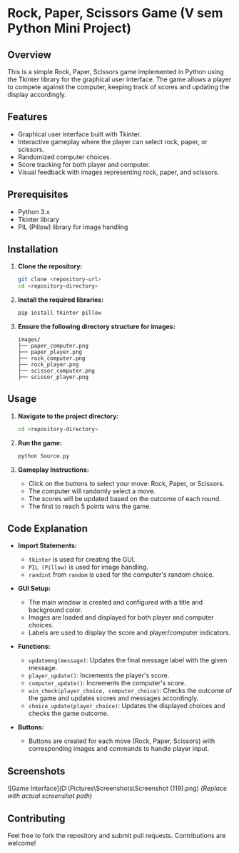 # Rock, Paper, Scissors Game (V sem Python Mini Project)

## Overview

This is a simple Rock, Paper, Scissors game implemented in Python using the Tkinter library for the graphical user interface. The game allows a player to compete against the computer, keeping track of scores and updating the display accordingly.

## Features

- Graphical user interface built with Tkinter.
- Interactive gameplay where the player can select rock, paper, or scissors.
- Randomized computer choices.
- Score tracking for both player and computer.
- Visual feedback with images representing rock, paper, and scissors.

## Prerequisites

- Python 3.x
- Tkinter library
- PIL (Pillow) library for image handling

## Installation

1. **Clone the repository:**

    ```bash
    git clone <repository-url>
    cd <repository-directory>
    ```

2. **Install the required libraries:**

    ```bash
    pip install tkinter pillow
    ```

3. **Ensure the following directory structure for images:**

    ```
    images/
    ├── paper_computer.png
    ├── paper_player.png
    ├── rock_computer.png
    ├── rock_player.png
    ├── scissor_computer.png
    ├── scissor_player.png
    ```

## Usage

1. **Navigate to the project directory:**

    ```bash
    cd <repository-directory>
    ```

2. **Run the game:**

    ```bash
    python Source.py
    ```

3. **Gameplay Instructions:**
    - Click on the buttons to select your move: Rock, Paper, or Scissors.
    - The computer will randomly select a move.
    - The scores will be updated based on the outcome of each round.
    - The first to reach 5 points wins the game.

## Code Explanation

- **Import Statements:**
  - `tkinter` is used for creating the GUI.
  - `PIL (Pillow)` is used for image handling.
  - `randint` from `random` is used for the computer's random choice.

- **GUI Setup:**
  - The main window is created and configured with a title and background color.
  - Images are loaded and displayed for both player and computer choices.
  - Labels are used to display the score and player/computer indicators.

- **Functions:**
  - `updatemsg(message)`: Updates the final message label with the given message.
  - `player_update()`: Increments the player's score.
  - `computer_update()`: Increments the computer's score.
  - `win_check(player_choice, computer_choice)`: Checks the outcome of the game and updates scores and messages accordingly.
  - `choice_update(player_choice)`: Updates the displayed choices and checks the game outcome.

- **Buttons:**
  - Buttons are created for each move (Rock, Paper, Scissors) with corresponding images and commands to handle player input.

## Screenshots

![Game Interface](D:\Pictures\Screenshots\Screenshot (119).png)  *(Replace with actual screenshot path)*

## Contributing

Feel free to fork the repository and submit pull requests. Contributions are welcome!
